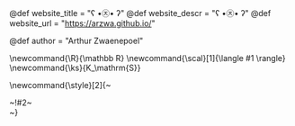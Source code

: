 <!-----------------------------------------------------
Add here global page variables to use throughout your
website.
The website_* must be defined for the RSS to work
------------------------------------------------------->
@def website_title = "ʕ •㉨• ʔ"
@def website_descr = "ʕ •㉨• ʔ"
@def website_url   = "https://arzwa.github.io/"

@def author = "Arthur Zwaenepoel"

<!-----------------------------------------------------
Add here global latex commands to use throughout your
pages. It can be math commands but does not need to be.
For instance:
* \newcommand{\phrase}{This is a long phrase to copy.}
------------------------------------------------------->
\newcommand{\R}{\mathbb R}
\newcommand{\scal}[1]{\langle #1 \rangle}
\newcommand{\ks}{K_\mathrm{S}}

<!-- Put a box around something and pass some css styling to the box
(useful for images for instance) e.g. :
\style{width:80%;}{![](path/to/img.png)} -->
\newcommand{\style}[2]{~~~<div style="!#1;margin-left:auto;margin-right:auto;">~~~!#2~~~</div>~~~}
